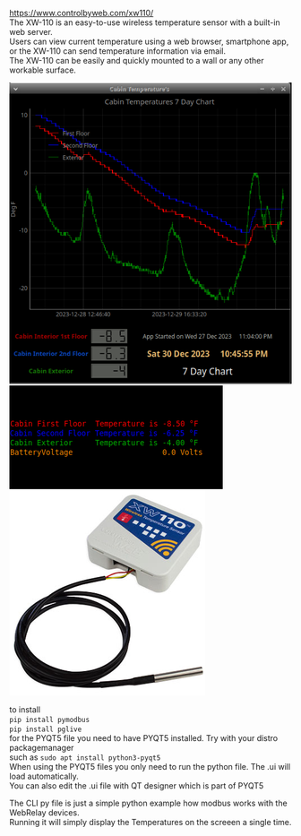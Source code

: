 https://www.controlbyweb.com/xw110/    
The XW-110 is an easy-to-use wireless temperature sensor with a built-in web server.    
Users can view current temperature using a web browser, smartphone app,    
or the XW-110 can send temperature information via email.    
The XW-110 can be easily and quickly mounted to a wall or any other workable surface. 

![ScreenShot](https://raw.githubusercontent.com/optio50/XW-110-Plus-Wireless-Temperature-Sensor/main/ModBus-PYQT5-XW-110P.png?raw=true|alt=octocat)    
![ScreenShot](https://raw.githubusercontent.com/optio50/XW-110-Plus-Wireless-Temperature-Sensor/main/Modbus-XW-110P-CLI.png?raw=true|alt=octocat)    
![ScreenShot](https://raw.githubusercontent.com/optio50/XW-110-Plus-Wireless-Temperature-Sensor/main/xw110-external-temp-sensor.jpg?raw=true|alt=octocat)

to install    
`pip install pymodbus`    
`pip install pglive`    
for the PYQT5 file you need to have PYQT5 installed. Try with your distro packagemanager    
such as `sudo apt install python3-pyqt5`    
When using the PYQT5 files you only need to run the python file. The .ui will load automatically.    
You can also edit the .ui file with QT designer which is part of PYQT5

The CLI py file is just a simple python example how modbus works with the WebRelay devices.    
Running it will simply display the Temperatures on the screeen a single time.
